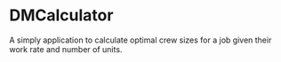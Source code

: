 # DMCalculator
A simply application to calculate optimal crew sizes for a job given their work rate and number of units.
